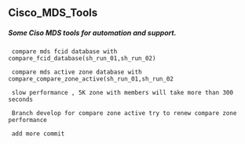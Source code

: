 ##  Cisco_MDS_Tools

##### Some Ciso MDS tools for automation and support. 

     compare mds fcid database with compare_fcid_database(sh_run_01,sh_run_02)
     
     compare mds active zone database with compare_compare_zone_active(sh_run_01,sh_run_02
     
     slow performance , 5K zone with members will take more than 300 seconds

     Branch develop for compare zone active try to renew compare zone performance
     
     add more commit
